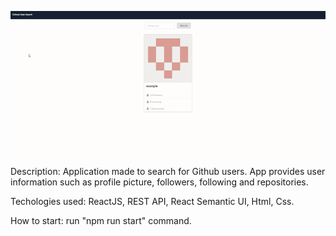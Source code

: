 ![](preview.gif)

Description: Application made to search for Github users. App provides user information such as profile picture, followers, following and repositories.

Techologies used: ReactJS, REST API, React Semantic UI, Html, Css.

How to start: run "npm run start" command.
